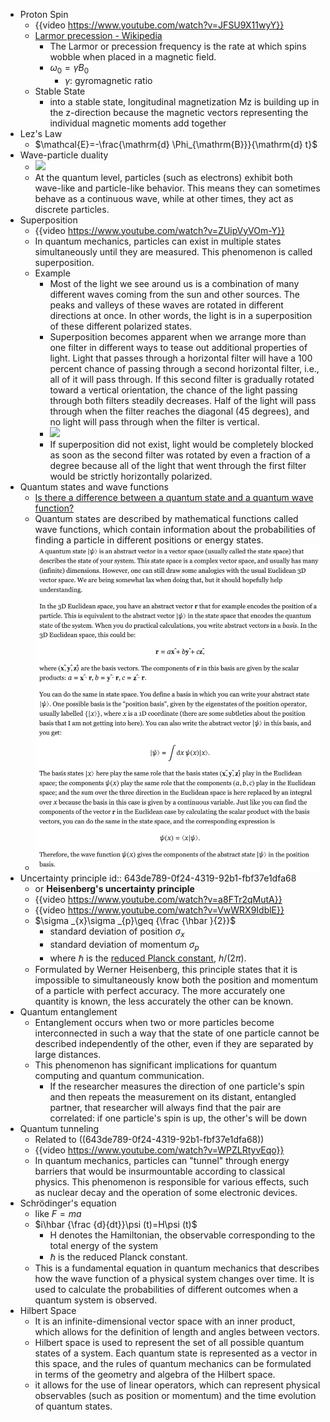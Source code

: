 - Proton Spin
	- {{video https://www.youtube.com/watch?v=JFSU9X11wyY}}
	- [Larmor precession - Wikipedia](https://en.wikipedia.org/wiki/Larmor_precession)
		- The Larmor or precession frequency is the rate at which spins wobble when placed in a magnetic field.
		- $\omega_0=\gamma B_0$
			- $\gamma$: gyromagnetic ratio
	- Stable State
		- into a stable state, longitudinal magnetization Mz is building up in the z-direction because the magnetic vectors representing the individual magnetic moments add together
- Lez's Law
	- $\mathcal{E}=-\frac{\mathrm{d} \Phi_{\mathrm{B}}}{\mathrm{d} t}$
- Wave-particle duality
	- ![](https://cdn.mos.cms.futurecdn.net/hUjJhhMt4bBb6CvckbfDAJ-1200-80.jpg)
	- At the quantum level, particles (such as electrons) exhibit both wave-like and particle-like behavior. This means they can sometimes behave as a continuous wave, while at other times, they act as discrete particles.
- Superposition
	- {{video https://www.youtube.com/watch?v=ZUipVyVOm-Y}}
	- In quantum mechanics, particles can exist in multiple states simultaneously until they are measured. This phenomenon is called superposition.
	- Example
		- Most of the light we see around us is a combination of many different waves coming from the sun and other sources. The peaks and valleys of these waves are rotated in different directions at once. In other words, the light is in a superposition of these different polarized states.
		- Superposition becomes apparent when we arrange more than one filter in different ways to tease out additional properties of light. Light that passes through a horizontal filter will have a 100 percent chance of passing through a second horizontal filter, i.e., all of it will pass through. If this second filter is gradually rotated toward a vertical orientation, the chance of the light passing through both filters steadily decreases. Half of the light will pass through when the filter reaches the diagonal (45 degrees), and no light will pass through when the filter is vertical.
		- ![](https://caltechsites-prod.s3.amazonaws.com/scienceexchange/images/Superposition-Polarized-Filters-Part2-D.max-500x500.jpg?AWSAccessKeyId=ASIAWZ4EQDOH57S64ZXT&Signature=mW6NQOXx%2BYnOXrWn9zit2H0dbaE%3D&x-amz-security-token=IQoJb3JpZ2luX2VjEAQaCXVzLXdlc3QtMiJGMEQCIHVXUZH5ZsHZ3PbeV4bNIHbCsb0krq%2Fg%2FI56CN0dZywbAiA94pAfJ14kejthPk7UaIHGe6flZv8Go3IrbdLaB8WDZSr8Awjt%2F%2F%2F%2F%2F%2F%2F%2F%2F%2F8BEAAaDDQ2Nzg5MjQ0NDA0NyIMNtTlCQ6yWluRyDdoKtADNqfi8%2BkpDO2iKOBjFy1Fk3h2lhFAvkZqWddk9lw3XTU7nng26Xu%2Fh%2FzB8kMOj5PVzUqZJkDyivgvtL0gkAVPVK5lNDj8xefnhsQZTHVzy6N6EyCqrpXRv4muYlFcSqC6l546cWHe%2Bls0XVkD0D2zZLy%2FUtVP04bWCpMh68M0%2FrerqiJoP%2B6%2FcULbwY%2FkYwbYkytQVh5zL%2FGX%2B%2FQe%2FIGUkYSBgDSOEM0wwOAcLAENXqIRHz%2FEmHRG3RC4JBddms7xrV85J181KspxNDEJjZAt2sIzvZus1z01oyX2Wp2yl%2FdmIyqBuVQ4T4FtOa9puQtuQhPm6fZSu6TEN5gFwX29Itb7PFeb8TCGVeCnFWEkawBcMzCRVMOBTkNIpn4VILB8yf4qxNkq9P6RB6Ei7FsExtZFQfsKCdSVu1wFjooXgN3G%2FO%2Bj%2FDk8LlxpCiWkLtz9m7Fhq1de4rmGMhPcpvvAg2p4Df6CsR5TWWwmCUmyLTeQWXihSSkjGN28JLnxH%2Fd1P5cZGjMHS2nUt7vmXQjJCxf7q%2FsnVEUwkFZMcoVl2rteqbjO1d%2FQYH1kSF1b70wpVyngTmlsGNh41%2FyH6taglkY8LM%2Fd%2BqIJm1CzKi0vGpUwy%2FPkoQY6pgG%2FBMT8kdQzY%2BJzMma9K9XSKETO%2F4ol8W0ErI4ynwB%2FLIaDkIPQcPvnp1PdHr0d3aS29eVrcAzWFnOxK5JOZpSicaCUzZmsZj4wY4ay9UOEbdxSziR6d9BG%2FiVSnGSgkNeY84znWm5jacAMXtiIT2ZfVEDrUBeKS1lx9Zx9JLr6pN7v%2BVfKPfGbz1wDdxKo36PeYF761SwwMnsFBvU0N1VTa6%2FKywmU&Expires=1681485671)
		- If superposition did not exist, light would be completely blocked as soon as the second filter was rotated by even a fraction of a degree because all of the light that went through the first filter would be strictly horizontally polarized.
- Quantum states and wave functions
	- [Is there a difference between a quantum state and a quantum wave function?](https://physics.stackexchange.com/questions/591257/is-there-a-difference-between-a-quantum-state-and-a-quantum-wave-function)
	- Quantum states are described by mathematical functions called wave functions, which contain information about the probabilities of finding a particle in different positions or energy states.
	- ![image.png](../assets/image_1681571597906_0.png)
- Uncertainty principle
  id:: 643de789-0f24-4319-92b1-fbf37e1dfa68
	- or **Heisenberg's uncertainty principle**
	- {{video https://www.youtube.com/watch?v=a8FTr2qMutA}}
	- {{video https://www.youtube.com/watch?v=VwWRX9IdblE}}
	- $\sigma _{x}\sigma _{p}\geq {\frac {\hbar }{2}}$
		- standard deviation of position $\sigma_x$
		- standard deviation of momentum $\sigma_p$
		- where $\hbar$ is the [reduced Planck constant](https://en.wikipedia.org/wiki/Reduced_Planck_constant), *h*/(2*π*).
	- Formulated by Werner Heisenberg, this principle states that it is impossible to simultaneously know both the position and momentum of a particle with perfect accuracy. The more accurately one quantity is known, the less accurately the other can be known.
- Quantum entanglement
	- Entanglement occurs when two or more particles become interconnected in such a way that the state of one particle cannot be described independently of the other, even if they are separated by large distances.
	- This phenomenon has significant implications for quantum computing and quantum communication.
		- If the researcher measures the direction of one particle's spin and then repeats the measurement on its distant, entangled partner, that researcher will always find that the pair are correlated: if one particle's spin is up, the other's will be down
- Quantum tunneling
	- Related to ((643de789-0f24-4319-92b1-fbf37e1dfa68))
	- {{video https://www.youtube.com/watch?v=WPZLRtyvEqo}}
	- In quantum mechanics, particles can "tunnel" through energy barriers that would be insurmountable according to classical physics. This phenomenon is responsible for various effects, such as nuclear decay and the operation of some electronic devices.
- Schrödinger's equation
	- like $F=ma$
	- $i\hbar {\frac {d}{dt}}\psi (t)=H\psi (t)$
		- H denotes the Hamiltonian, the observable corresponding to the total energy of the system
		- $\hbar$  is the reduced Planck constant.
	- This is a fundamental equation in quantum mechanics that describes how the wave function of a physical system changes over time. It is used to calculate the probabilities of different outcomes when a quantum system is observed.
- Hilbert Space
	- It is an infinite-dimensional vector space with an inner product, which allows for the definition of length and angles between vectors.
	- Hilbert space is used to represent the set of all possible quantum states of a system. Each quantum state is represented as a vector in this space, and the rules of quantum mechanics can be formulated in terms of the geometry and algebra of the Hilbert space.
	- it allows for the use of linear operators, which can represent physical observables (such as position or momentum) and the time evolution of quantum states.